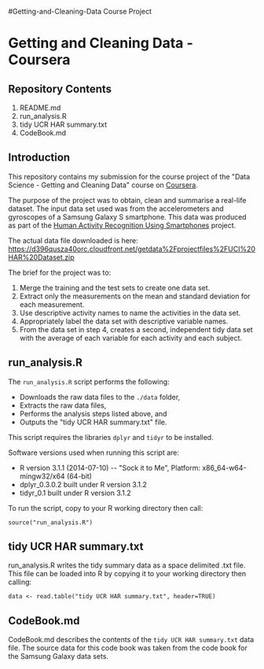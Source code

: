 #Getting-and-Cleaning-Data
Course Project

Getting and Cleaning Data - Coursera
====================================

Repository Contents
-------------------
1. README.md
2. run_analysis.R
3. tidy UCR HAR summary.txt
4. CodeBook.md

Introduction
------------
This repository contains my submission for the course project of the 
"Data Science - Getting and Cleaning Data" course on [Coursera](https://www.coursera.org/).

The purpose of the project was to obtain, clean and summarise a real-life dataset.
The input data set used was from the accelerometers and gyroscopes of a Samsung Galaxy S smartphone.
This data was produced as part of the [Human Activity Recognition Using Smartphones](http://archive.ics.uci.edu/ml/datasets/Human+Activity+Recognition+Using+Smartphones) project.

The actual data file downloaded is here:
https://d396qusza40orc.cloudfront.net/getdata%2Fprojectfiles%2FUCI%20HAR%20Dataset.zip 

The brief for the project was to:
1. Merge the training and the test sets to create one data set.
2. Extract only the measurements on the mean and standard deviation for each measurement. 
3. Use descriptive activity names to name the activities in the data set.
4. Appropriately label the data set with descriptive variable names. 
5. From the data set in step 4, creates a second, independent tidy data set with the average of each variable for each activity and each subject.

run_analysis.R
--------------
The ``run_analysis.R`` script performs the following:

* Downloads the raw data files to the ``./data`` folder,
* Extracts the raw data files,
* Performs the analysis steps listed above, and
* Outputs the "tidy UCR HAR summary.txt" file.

This script requires the libraries ``dplyr`` and ``tidyr`` to be installed.

Software versions used when running this script are:

* R version 3.1.1 (2014-07-10) -- "Sock it to Me", Platform: x86_64-w64-mingw32/x64 (64-bit)
* dplyr_0.3.0.2 built under R version 3.1.2
* tidyr_0.1 built under R version 3.1.2

To run the script, copy to your R working directory then call:

    source("run_analysis.R")


tidy UCR HAR summary.txt
------------------------
run_analysis.R writes the tidy summary data as a space delimited .txt file.
This file can be loaded into R by copying it to your working directory then calling:

	data <- read.table("tidy UCR HAR summary.txt", header=TRUE)

CodeBook.md
-----------
CodeBook.md describes the contents of the ``tidy UCR HAR summary.txt`` data file.
The source data for this code book was taken from the code book for the Samsung Galaxy data sets.
